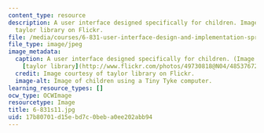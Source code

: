 ```yaml
---
content_type: resource
description: A user interface designed specifically for children. Image courtesy of
  taylor library on Flickr.
file: /media/courses/6-831-user-interface-design-and-implementation-spring-2011/17b80701d15ebd7c0beba0ee202abb94_6-831s11.jpg
file_type: image/jpeg
image_metadata:
  caption: A user interface designed specifically for children. (Image courtesy of
    [taylor library](http://www.flickr.com/photos/49730818@N04/4853767228/) on Flickr.)
  credit: Image courtesy of taylor library on Flickr.
  image-alt: Image of children using a Tiny Tyke computer.
learning_resource_types: []
ocw_type: OCWImage
resourcetype: Image
title: 6-831s11.jpg
uid: 17b80701-d15e-bd7c-0beb-a0ee202abb94
---
```

